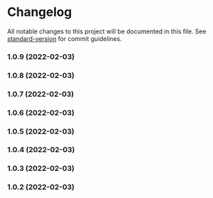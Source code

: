 # Changelog

All notable changes to this project will be documented in this file. See [standard-version](https://github.com/conventional-changelog/standard-version) for commit guidelines.

### 1.0.9 (2022-02-03)

### 1.0.8 (2022-02-03)

### 1.0.7 (2022-02-03)

### 1.0.6 (2022-02-03)

### 1.0.5 (2022-02-03)

### 1.0.4 (2022-02-03)

### 1.0.3 (2022-02-03)

### 1.0.2 (2022-02-03)
